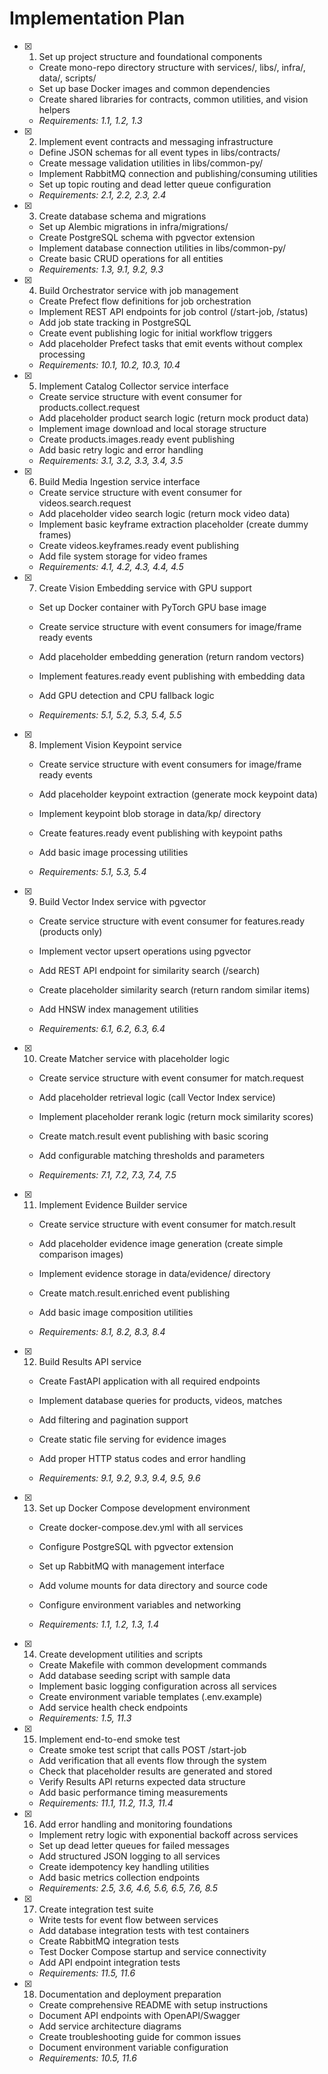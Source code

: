 # Implementation Plan

- [x] 1. Set up project structure and foundational components


  - Create mono-repo directory structure with services/, libs/, infra/, data/, scripts/
  - Set up base Docker images and common dependencies
  - Create shared libraries for contracts, common utilities, and vision helpers
  - _Requirements: 1.1, 1.2, 1.3_

- [x] 2. Implement event contracts and messaging infrastructure


  - Define JSON schemas for all event types in libs/contracts/
  - Create message validation utilities in libs/common-py/
  - Implement RabbitMQ connection and publishing/consuming utilities
  - Set up topic routing and dead letter queue configuration
  - _Requirements: 2.1, 2.2, 2.3, 2.4_

- [x] 3. Create database schema and migrations


  - Set up Alembic migrations in infra/migrations/
  - Create PostgreSQL schema with pgvector extension
  - Implement database connection utilities in libs/common-py/
  - Create basic CRUD operations for all entities
  - _Requirements: 1.3, 9.1, 9.2, 9.3_

- [x] 4. Build Orchestrator service with job management


  - Create Prefect flow definitions for job orchestration
  - Implement REST API endpoints for job control (/start-job, /status)
  - Add job state tracking in PostgreSQL
  - Create event publishing logic for initial workflow triggers
  - Add placeholder Prefect tasks that emit events without complex processing
  - _Requirements: 10.1, 10.2, 10.3, 10.4_

- [x] 5. Implement Catalog Collector service interface


  - Create service structure with event consumer for products.collect.request
  - Add placeholder product search logic (return mock product data)
  - Implement image download and local storage structure
  - Create products.images.ready event publishing
  - Add basic retry logic and error handling
  - _Requirements: 3.1, 3.2, 3.3, 3.4, 3.5_

- [x] 6. Build Media Ingestion service interface


  - Create service structure with event consumer for videos.search.request
  - Add placeholder video search logic (return mock video data)
  - Implement basic keyframe extraction placeholder (create dummy frames)
  - Create videos.keyframes.ready event publishing
  - Add file system storage for video frames
  - _Requirements: 4.1, 4.2, 4.3, 4.4, 4.5_



- [x] 7. Create Vision Embedding service with GPU support
  - Set up Docker container with PyTorch GPU base image
  - Create service structure with event consumers for image/frame ready events
  - Add placeholder embedding generation (return random vectors)
  - Implement features.ready event publishing with embedding data
  - Add GPU detection and CPU fallback logic


  - _Requirements: 5.1, 5.2, 5.3, 5.4, 5.5_

- [x] 8. Implement Vision Keypoint service
  - Create service structure with event consumers for image/frame ready events
  - Add placeholder keypoint extraction (generate mock keypoint data)
  - Implement keypoint blob storage in data/kp/ directory


  - Create features.ready event publishing with keypoint paths
  - Add basic image processing utilities
  - _Requirements: 5.1, 5.3, 5.4_

- [x] 9. Build Vector Index service with pgvector
  - Create service structure with event consumer for features.ready (products only)


  - Implement vector upsert operations using pgvector
  - Add REST API endpoint for similarity search (/search)
  - Create placeholder similarity search (return random similar items)
  - Add HNSW index management utilities
  - _Requirements: 6.1, 6.2, 6.3, 6.4_



- [x] 10. Create Matcher service with placeholder logic
  - Create service structure with event consumer for match.request
  - Add placeholder retrieval logic (call Vector Index service)
  - Implement placeholder rerank logic (return mock similarity scores)
  - Create match.result event publishing with basic scoring
  - Add configurable matching thresholds and parameters


  - _Requirements: 7.1, 7.2, 7.3, 7.4, 7.5_

- [x] 11. Implement Evidence Builder service
  - Create service structure with event consumer for match.result
  - Add placeholder evidence image generation (create simple comparison images)
  - Implement evidence storage in data/evidence/ directory


  - Create match.result.enriched event publishing
  - Add basic image composition utilities
  - _Requirements: 8.1, 8.2, 8.3, 8.4_

- [x] 12. Build Results API service
  - Create FastAPI application with all required endpoints


  - Implement database queries for products, videos, matches
  - Add filtering and pagination support
  - Create static file serving for evidence images
  - Add proper HTTP status codes and error handling
  - _Requirements: 9.1, 9.2, 9.3, 9.4, 9.5, 9.6_



- [x] 13. Set up Docker Compose development environment
  - Create docker-compose.dev.yml with all services
  - Configure PostgreSQL with pgvector extension
  - Set up RabbitMQ with management interface
  - Add volume mounts for data directory and source code
  - Configure environment variables and networking

  - _Requirements: 1.1, 1.2, 1.3, 1.4_

- [x] 14. Create development utilities and scripts
  - Create Makefile with common development commands
  - Add database seeding script with sample data
  - Implement basic logging configuration across all services
  - Create environment variable templates (.env.example)
  - Add service health check endpoints
  - _Requirements: 1.5, 11.3_

- [x] 15. Implement end-to-end smoke test
  - Create smoke test script that calls POST /start-job
  - Add verification that all events flow through the system
  - Check that placeholder results are generated and stored
  - Verify Results API returns expected data structure
  - Add basic performance timing measurements
  - _Requirements: 11.1, 11.2, 11.3, 11.4_

- [x] 16. Add error handling and monitoring foundations

  - Implement retry logic with exponential backoff across services
  - Set up dead letter queues for failed messages
  - Add structured JSON logging to all services
  - Create idempotency key handling utilities
  - Add basic metrics collection endpoints
  - _Requirements: 2.5, 3.6, 4.6, 5.6, 6.5, 7.6, 8.5_

- [x] 17. Create integration test suite


  - Write tests for event flow between services
  - Add database integration tests with test containers
  - Create RabbitMQ integration tests
  - Test Docker Compose startup and service connectivity
  - Add API endpoint integration tests
  - _Requirements: 11.5, 11.6_

- [x] 18. Documentation and deployment preparation



  - Create comprehensive README with setup instructions
  - Document API endpoints with OpenAPI/Swagger
  - Add service architecture diagrams
  - Create troubleshooting guide for common issues
  - Document environment variable configuration
  - _Requirements: 10.5, 11.6_